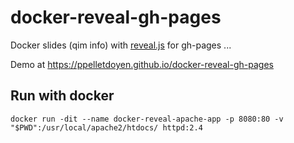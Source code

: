 # docker-reveal-gh-pages
Docker slides (qim info) with [reveal.js](https://github.com/hakimel/reveal.js) for gh-pages ...

Demo at https://ppelletdoyen.github.io/docker-reveal-gh-pages

## Run with docker

```
docker run -dit --name docker-reveal-apache-app -p 8080:80 -v "$PWD":/usr/local/apache2/htdocs/ httpd:2.4
```
